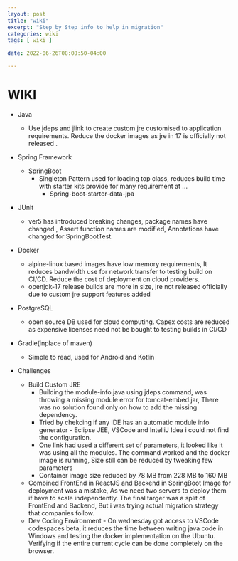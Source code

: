 ```yaml
---
layout: post
title: "wiki"
excerpt: "Step by Step info to help in migration"
categories: wiki
tags: [ wiki ]

date: 2022-06-26T08:08:50-04:00

---
```



# WIKI

* Java
  * Use jdeps and jlink to create custom jre customised to application requirements. Reduce the docker images as jre in 17 is officially not released .

* Spring Framework
  * SpringBoot
    * Singleton Pattern used for loading top class, reduces build time with starter kits provide for many requirement at ...
      * Spring-boot-starter-data-jpa

* JUnit
  * ver5 has introduced breaking changes, package names have changed , Assert function names are modified, Annotations have changed for SpringBootTest.
* Docker
  * alpine-linux based images have low memory requirements, It reduces bandwidth use for network transfer to testing build on CI/CD. Reduce the cost of deployment on cloud providers.
  * openjdk-17 release builds are more in size, jre not released officially due to custom jre support features added
* PostgreSQL
  * open source DB used for cloud computing. Capex costs are reduced as expensive licenses need not be bought to testing builds in CI/CD

* Gradle(inplace of  maven)
  * Simple to read, used for Android and Kotlin

* Challenges
    * Build Custom JRE
        * Building the module-info.java using jdeps command, was throwing a missing module error for tomcat-embed.jar, There was no solution found only on how to add the missing dependency.
        * Tried by chekcing if any IDE has an automatic module info generator - Eclipse JEE, VSCode and IntelliJ Idea i could not find the configuration. 
        * One link had used a different set of parameters, it looked like it was using all the modules. The command worked and the docker image is running, Size still can be reduced by tweaking few parameters
        * Container image size reduced by 78 MB from 228 MB to 160 MB
    * Combined FrontEnd in ReactJS and Backend in SpringBoot Image for deployment was a mistake, As we need two servers to deploy them if have to scale  independently. The final targer was a split of FrontEnd and Backend, But i was trying actual migration strategy that companies follow.
    * Dev Coding Environment -
        On wednesday got access to VSCode codespaces beta, it reduces the time between writing java code in Windows and testing the docker implementation on the Ubuntu. Verifying if the entire current cycle can be done completely on the browser.

